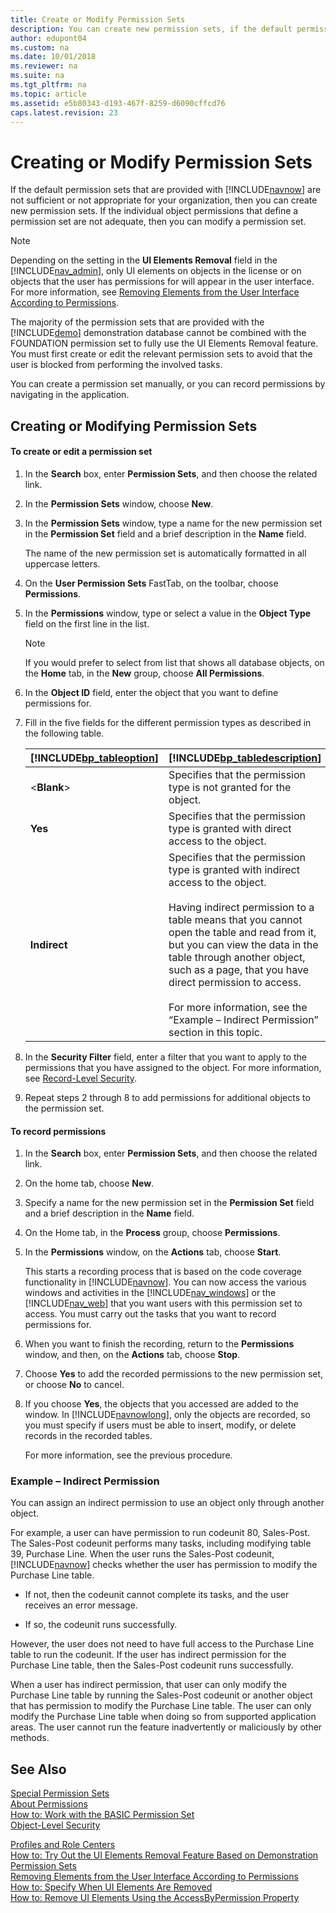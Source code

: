 ```yaml
---
title: Create or Modify Permission Sets
description: You can create new permission sets, if the default permission set provided with Dynamics NAV are not sufficient or appropriate for your organization. 
author: edupont04
ms.custom: na
ms.date: 10/01/2018
ms.reviewer: na
ms.suite: na
ms.tgt_pltfrm: na
ms.topic: article
ms.assetid: e5b80343-d193-467f-8259-d6090cffcd76
caps.latest.revision: 23
---
```

# Creating or Modify Permission Sets
If the default permission sets that are provided with [!INCLUDE[navnow](includes/navnow_md.md)] are not sufficient or not appropriate for your organization, then you can create new permission sets. If the individual object permissions that define a permission set are not adequate, then you can modify a permission set.  

> [!NOTE]  
>  Depending on the setting in the **UI Elements Removal** field in the [!INCLUDE[nav_admin](includes/nav_admin_md.md)], only UI elements on objects in the license or on objects that the user has permissions for will appear in the user interface. For more information, see [Removing Elements from the User Interface According to Permissions](Removing-Elements-from-the-User-Interface-According-to-Permissions.md).  
>   
>  The majority of the permission sets that are provided with the [!INCLUDE[demo](includes/demo_md.md)] demonstration database cannot be combined with the FOUNDATION permission set to fully use the UI Elements Removal feature. You must first create or edit the relevant permission sets to avoid that the user is blocked from performing the involved tasks.  

 You can create a permission set manually, or you can record permissions by navigating in the application.  

## Creating or Modifying Permission Sets  

#### To create or edit a permission set  

1.  In the **Search** box, enter **Permission Sets**, and then choose the related link.  

2.  In the **Permission Sets** window, choose **New**.  

3.  In the **Permission Sets** window, type a name for the new permission set in the **Permission Set** field and a brief description in the **Name** field.  

     The name of the new permission set is automatically formatted in all uppercase letters.  

4.  On the **User Permission Sets** FastTab, on the toolbar, choose **Permissions**.  

5.  In the **Permissions** window, type or select a value in the **Object Type** field on the first line in the list.  

    > [!NOTE]  
    >  If you would prefer to select from list that shows all database objects, on the **Home** tab, in the **New** group, choose **All Permissions**.  

6.  In the **Object ID** field, enter the object that you want to define permissions for.  

7.  Fill in the five fields for the different permission types as described in the following table.  

    |[!INCLUDE[bp_tableoption](includes/bp_tableoption_md.md)]|[!INCLUDE[bp_tabledescription](includes/bp_tabledescription_md.md)]|  
    |----------------------------------|---------------------------------------|  
    |\<**Blank**>|Specifies that the permission type is not granted for the object.|  
    |**Yes**|Specifies that the permission type is granted with direct access to the object.|  
    |**Indirect**|Specifies that the permission type is granted with indirect access to the object.<br /><br /> Having indirect permission to a table means that you cannot open the table and read from it, but you can view the data in the table through another object, such as a page, that you have direct permission to access.<br /><br /> For more information, see the “Example – Indirect Permission” section in this topic.|  

8.  In the **Security Filter** field, enter a filter that you want to apply to the permissions that you have assigned to the object. For more information, see [Record-Level Security](Record-Level-Security.md).  

9. Repeat steps 2 through 8 to add permissions for additional objects to the permission set.  

#### To record permissions  

1.  In the **Search** box, enter **Permission Sets**, and then choose the related link.  

2.  On the home tab, choose **New**.  

3.  Specify a name for the new permission set in the **Permission Set** field and a brief description in the **Name** field.  

4.  On the Home tab, in the **Process** group, choose **Permissions**.  

5.  In the **Permissions** window, on the **Actions** tab, choose **Start**.  

     This starts a recording process that is based on the code coverage functionality in [!INCLUDE[navnow](includes/navnow_md.md)]. You can now access the various windows and activities in the [!INCLUDE[nav_windows](includes/nav_windows_md.md)] or the [!INCLUDE[nav_web](includes/nav_web_md.md)] that you want users with this permission set to access. You must carry out the tasks that you want to record permissions for.  

6.  When you want to finish the recording, return to the **Permissions** window, and then, on the **Actions** tab, choose **Stop**.  

7.  Choose **Yes** to add the recorded permissions to the new permission set, or choose **No** to cancel.  

8.  If you choose **Yes**, the objects that you accessed are added to the window. In [!INCLUDE[navnowlong](includes/navnowlong_md.md)], only the objects are recorded, so you must specify if users must be able to insert, modify, or delete records in the recorded tables.  

     For more information, see the previous procedure.  

### Example – Indirect Permission  
 You can assign an indirect permission to use an object only through another object.  

 For example, a user can have permission to run codeunit 80, Sales-Post. The Sales-Post codeunit performs many tasks, including modifying table 39, Purchase Line. When the user runs the Sales-Post codeunit, [!INCLUDE[navnow](includes/navnow_md.md)] checks whether the user has permission to modify the Purchase Line table.  

-   If not, then the codeunit cannot complete its tasks, and the user receives an error message.  

-   If so, the codeunit runs successfully.  

 However, the user does not need to have full access to the Purchase Line table to run the codeunit. If the user has indirect permission for the Purchase Line table, then the Sales-Post codeunit runs successfully.  

 When a user has indirect permission, that user can only modify the Purchase Line table by running the Sales-Post codeunit or another object that has permission to modify the Purchase Line table. The user can only modify the Purchase Line table when doing so from supported application areas. The user cannot run the feature inadvertently or maliciously by other methods.  

## See Also  
 [Special Permission Sets](Special-Permission-Sets.md)   
 [About Permissions](About-Permissions.md)   
 [How to: Work with the BASIC Permission Set](how-to-work-with-the-basic-permission-set.md)   
 [Object-Level Security](Object-Level-Security.md)   
 <!-- [User Groups](User-Groups.md) -->   
 [Profiles and Role Centers](Profiles-and-Role-Centers.md)   
 [How to: Try Out the UI Elements Removal Feature Based on Demonstration Permission Sets](How-to--Try-Out-the-UI-Elements-Removal-Feature-Based-on-Demonstration-Permission-Sets.md)   
 [Removing Elements from the User Interface According to Permissions](Removing-Elements-from-the-User-Interface-According-to-Permissions.md)   
 [How to: Specify When UI Elements Are Removed](How-to--Specify-When-UI-Elements-Are-Removed.md)   
 [How to: Remove UI Elements Using the AccessByPermission Property](How-to--Remove-UI-Elements-Using-the-AccessByPermission-Property.md)
